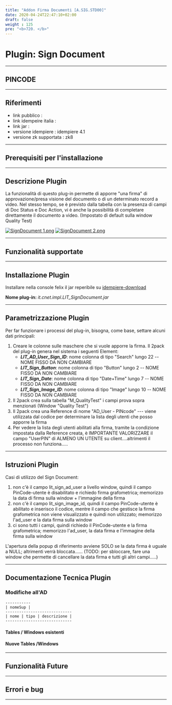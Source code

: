 ```yaml
---
title: "Addon Firma Documenti [A.SIG.STD00]"
date: 2020-04-24T22:47:10+02:00
draft: false
weight : 125
pre: "<b>720. </b>"
---
```

# Plugin: Sign Document

---

## PINCODE

---

## Riferimenti

- link pubblico  :
- link idempeire italia  :
- link jar  :
- versione idempiere  : idempiere 4.1
- versione zk supportata : zk8

---

## Prerequisiti per l'installazione

---

## Descrizione Plugin

La funzionalità di questo plug-in permette di apporre "una firma" di approvazione/presa visione del documento o di un determinato record a video. Nel stesso tempo, se è previsto dalla tabella con la presenza di campi di Doc Status e Doc Action, vi è anche la possibilità di completare direttamente il documento a video. (Impostato di default sulla window Quality Test)

[![SignDocument 1.png](http://192.168.178.102/images/thumb/8/82/SignDocument_1.png/880px-SignDocument_1.png)](http://192.168.178.102/index.php/File:SignDocument_1.png)
[![SignDocument 2.png](http://192.168.178.102/images/thumb/f/fc/SignDocument_2.png/880px-SignDocument_2.png)](http://192.168.178.102/index.php/File:SignDocument_2.png)

---

## Funzionalità supportate

---

## Installazione Plugin

Installare nella console felix il jar reperibile su [idempiere-download](https://bitbucket.org/consulnet/idempiere-download)

**Nome plug-in:** *it.cnet.impl.LIT_SignDocument.jar*

---

## Parametrizzazione Plugin

Per far funzionare i processi del plug-in, bisogna, come base, settare alcuni dati principali:

1. Creare le colonne sulle maschere che si vuole apporre la firma. Il 2pack del plug-in genera nel sistema i seguenti Element:
   - ***LIT_AD_User_Sign_ID***: nome colonna di tipo "Search" lungo 22 -- NOME FISSO DA NON CAMBIARE
   - ***LIT_Sign_Button***: nome colonna di tipo "Button" lungo 2 -- NOME FISSO DA NON CAMBIARE
   - ***LIT_Sign_Date***: nome colonna di tipo "Date+Time" lungo 7 -- NOME FISSO DA NON CAMBIARE
   - ***LIT_Sign_Image_ID***: nome colonna di tipo "Image" lungo 10 -- NOME FISSO DA NON CAMBIARE
2. Il 2pack crea sulla tabella "M_QualityTest" i campi prova sopra menzionati (Window "Quality Test")
3. Il 2pack crea una Reference di nome "AD_User - PINcode" --- viene utilizzata dal codice per determinare la lista degli utenti che posso apporre la firma
4. Per vedere la lista degli utenti abilitati alla firma, tramite la condizione impostata dalla Reference creata, è IMPORTANTE VALORIZZARE il campo "UserPIN" di ALMENO UN UTENTE su client....altrimenti il processo non funziona.....

---

## Istruzioni Plugin

Casi di utilizzo del Sign Document:

1. non c'è il campo lit_sign_ad_user a livello window, quindi il campo PinCode-utente è disabilitato e richiedo firma grafometrica; memorizzo la data di firma sulla window + l'immagine della firma
2. non c'è il campo lit_sign_image_id, quindi il campo PinCode-utente è abilitato e inserisco il codice, mentre il campo che gestisce la firma grafometrica non viene visualizzato e quindi non utilizzato; memorizzo l'ad_user e la data firma sulla window
3. ci sono tutti i campi, quindi richiedo il PinCode-utente e la firma grafometrica; memorizzo l'ad_user, la data firma e l'immagine della firma sulla window

L'apertura della popup di riferimento avviene SOLO se la data firma è uguale a NULL; altrimenti verrà bloccata...... (TODO: per sbloccare, fare una window che permette di cancellare la data firma e tutti gli altri campi.....)

---

## Documentazione Tecnica Plugin

### Modifiche all'AD

```
-----------
| nomeSup |
-----------------------------
| nome | tipo | descrizione | 
-----------------------------
```

#### Tables / Windows esistenti

#### Nuove Tables /Windows

---

## Funzionalità Future

---

## Errori e bug

---
